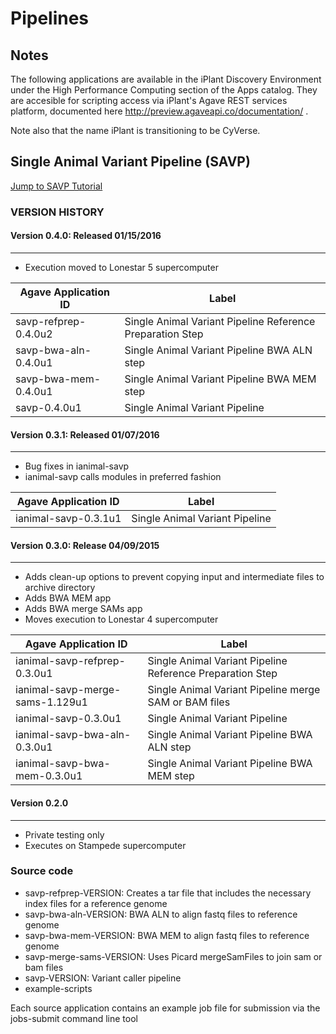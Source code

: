 # Pipelines

## Notes
The following applications are available in the iPlant Discovery Environment under the High Performance Computing section of the Apps catalog. They are accesible for scripting access via iPlant's Agave REST services platform, documented here http://preview.agaveapi.co/documentation/ .

Note also that the name iPlant is transitioning to be CyVerse.

## Single Animal Variant Pipeline (SAVP)

[Jump to SAVP Tutorial](/tutorial/tutorial_savp.md)

### VERSION HISTORY


#### Version 0.4.0: Released 01/15/2016
---
* Execution moved to Lonestar 5 supercomputer

| Agave Application ID | Label |
| -------------------- | ----- |
| savp-refprep-0.4.0u2 | Single Animal Variant Pipeline Reference Preparation Step |
| savp-bwa-aln-0.4.0u1 | Single Animal Variant Pipeline BWA ALN step |
| savp-bwa-mem-0.4.0u1 | Single Animal Variant Pipeline BWA MEM step |
| savp-0.4.0u1 | Single Animal Variant Pipeline |


#### Version 0.3.1: Released 01/07/2016
---
* Bug fixes in ianimal-savp
* ianimal-savp calls modules in preferred fashion

| Agave Application ID | Label |
| -------------------- | ----- |
| ianimal-savp-0.3.1u1 | Single Animal Variant Pipeline |

#### Version 0.3.0: Release 04/09/2015
---
* Adds clean-up options to prevent copying input and intermediate files to archive directory
* Adds BWA MEM app
* Adds BWA merge SAMs app
* Moves execution to Lonestar 4 supercomputer

| Agave Application ID | Label |
| -------------------- | ----- |
| ianimal-savp-refprep-0.3.0u1 | Single Animal Variant Pipeline Reference Preparation Step |
| ianimal-savp-merge-sams-1.129u1 | Single Animal Variant Pipeline merge SAM or BAM files |
| ianimal-savp-0.3.0u1 | Single Animal Variant Pipeline |
| ianimal-savp-bwa-aln-0.3.0u1 | Single Animal Variant Pipeline BWA ALN step |
| ianimal-savp-bwa-mem-0.3.0u1 | Single Animal Variant Pipeline BWA MEM step |

#### Version 0.2.0
---
* Private testing only
* Executes on Stampede supercomputer

### Source code

* savp-refprep-VERSION: Creates a tar file that includes the necessary index files for a reference genome
* savp-bwa-aln-VERSION: BWA ALN to align fastq files to reference genome
* savp-bwa-mem-VERSION: BWA MEM to align fastq files to reference genome
* savp-merge-sams-VERSION: Uses Picard mergeSamFiles to join sam or bam files
* savp-VERSION: Variant caller pipeline
* example-scripts

Each source application contains an example job file for submission via the jobs-submit command line tool

